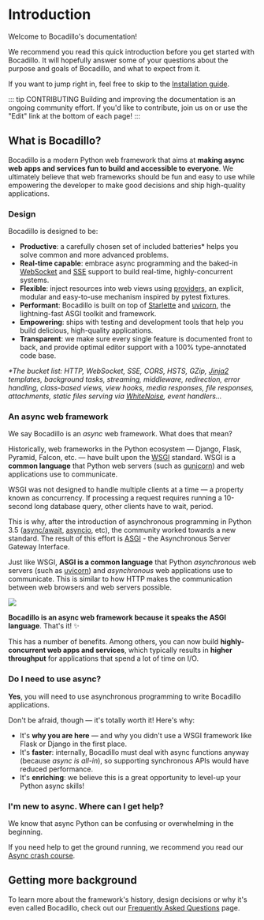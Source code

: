 # Introduction

Welcome to Bocadillo's documentation!

We recommend you read this quick introduction before you get started with Bocadillo. It will hopefully answer some of your questions about the purpose and goals of Bocadillo, and what to expect from it.

If you want to jump right in, feel free to skip to the [Installation guide](installation.md).

::: tip CONTRIBUTING
Building and improving the documentation is an ongoing community effort. If you'd like to contribute, join us on <repo text="GitHub"/> or use the "Edit" link at the bottom of each page!
:::

## What is Bocadillo?

Bocadillo is a modern Python web framework that aims at **making async web apps and services fun to build and accessible to everyone**. We ultimately believe that web frameworks should be fun and easy to use while empowering the developer to make good decisions and ship high-quality applications.

### Design

Bocadillo is designed to be:

- **Productive**: a carefully chosen set of included batteries\* helps you solve common and more advanced problems.
- **Real-time capable**: embrace async programming and the baked-in [WebSocket] and [SSE] support to build real-time, highly-concurrent systems.
- **Flexible**: inject resources into web views using [providers], an explicit, modular and easy-to-use mechanism inspired by pytest fixtures.
- **Performant**: Bocadillo is built on top of [Starlette] and [uvicorn], the lightning-fast ASGI toolkit and framework.
- **Empowering**: ships with testing and development tools that help you build delicious, high-quality applications.
- **Transparent**: we make sure every single feature is documented front to back, and provide optimal editor support with a 100% type-annotated code base.

[websocket]: /guides/websockets/
[sse]: /guides/http/sse.md
[providers]: /guides/injection/
[starlette]: https://www.starlette.io
[testing]: /guides/architecture/testing.md

_\*The bucket list: HTTP, WebSocket, SSE, CORS, HSTS, GZip, [Jinja2] templates, background tasks, streaming, middleware, redirection, error handling, class-based views, view hooks, media responses, file responses, attachments, static files serving via [WhiteNoise], event handlers…_

[whitenoise]: http://whitenoise.evans.io
[jinja2]: http://jinja.pocoo.org

### An async web framework

We say Bocadillo is an _async_ web framework. What does that mean?

Historically, web frameworks in the Python ecosystem — Django, Flask, Pyramid, Falcon, etc. — have built upon the [WSGI] standard. WSGI is a **common language** that Python web servers (such as [gunicorn]) and web applications use to communicate.

[wsgi]: https://www.python.org/dev/peps/pep-3333/
[gunicorn]: https://gunicorn.org

WSGI was not designed to handle multiple clients at a time — a property known as concurrency. If processing a request requires running a 10-second long database query, other clients have to wait, period.

This is why, after the introduction of asynchronous programming in Python 3.5 ([async/await], [asyncio], etc), the community worked towards a new standard. The result of this effort is [ASGI] - the Asynchronous Server Gateway Interface.

[async/await]: https://www.python.org/dev/peps/pep-0492/
[asyncio]: https://docs.python.org/3/library/asyncio.html
[asgi]: https://asgi.readthedocs.io

Just like WSGI, **ASGI is a common language** that Python _asynchronous_ web servers (such as [uvicorn]) and _asynchronous_ web applications use to communicate. This is similar to how HTTP makes the communication between web browsers and web servers possible.

[uvicorn]: https://www.uvicorn.org

![](/asgi.png)

**Bocadillo is an async web framework because it speaks the ASGI language**. That's it! ✨

This has a number of benefits. Among others, you can now build **highly-concurrent web apps and services**, which typically results in **higher throughput** for applications that spend a lot of time on I/O.

### Do I need to use async?

**Yes**, you will need to use asynchronous programming to write Bocadillo applications.

Don't be afraid, though — it's totally worth it! Here's why:

- It's **why you are here** — and why you didn't use a WSGI framework like Flask or Django in the first place.
- It's **faster**: internally, Bocadillo must deal with async functions anyway (because _async is all-in_), so supporting synchronous APIs would have reduced performance.
- It's **enriching**: we believe this is a great opportunity to level-up your Python async skills!

### I'm new to async. Where can I get help?

We know that async Python can be confusing or overwhelming in the beginning.

If you need help to get the ground running, we recommend you read our [Async crash course](/guides/async.md).

## Getting more background

To learn more about the framework's history, design decisions or why it's even called Bocadillo, check out our [Frequently Asked Questions][faq] page.

[faq]: ../faq/
